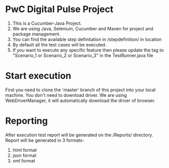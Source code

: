 # PwC Digital Pulse Project

1. This is a Cucumber-Java Project.
2. We are using Java, Selenium, Cucumber and Maven for project and package management.
3. You can find the available step definitation in /stepdefinition/ in location
4. By default all the test cases will be executed.
5. If you want to execute any specific feature then please update the tag to "Scenario_1 or Scenario_2 or Scenario_3" in the TestRunner.java file

# Start execution

First you need to clone the 'master' branch of this project into your local machine. You don't need to download driver. We are using WebDriverManager, it will automatically download the driver of browser.

# Reporting

After execution test report will be generated on the /Reports/ directory.
Report will be generated in 3 formats-
1. html format
2. json format
3. xml format
